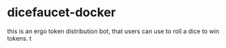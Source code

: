 # dicefaucet-docker
this is an ergo token distribution bot, that users can use to roll a dice to win tokens. t
